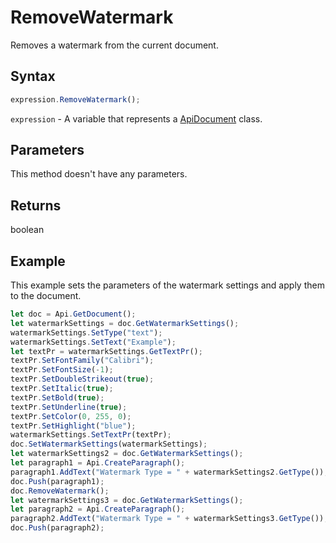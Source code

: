 # RemoveWatermark

Removes a watermark from the current document.

## Syntax

```javascript
expression.RemoveWatermark();
```

`expression` - A variable that represents a [ApiDocument](../ApiDocument.md) class.

## Parameters

This method doesn't have any parameters.

## Returns

boolean

## Example

This example sets the parameters of the watermark settings and apply them to the document.

```javascript editor-docx
let doc = Api.GetDocument();
let watermarkSettings = doc.GetWatermarkSettings();
watermarkSettings.SetType("text");
watermarkSettings.SetText("Example");
let textPr = watermarkSettings.GetTextPr();
textPr.SetFontFamily("Calibri");
textPr.SetFontSize(-1);
textPr.SetDoubleStrikeout(true);
textPr.SetItalic(true);
textPr.SetBold(true);
textPr.SetUnderline(true);
textPr.SetColor(0, 255, 0);
textPr.SetHighlight("blue");
watermarkSettings.SetTextPr(textPr);
doc.SetWatermarkSettings(watermarkSettings);
let watermarkSettings2 = doc.GetWatermarkSettings();
let paragraph1 = Api.CreateParagraph();
paragraph1.AddText("Watermark Type = " + watermarkSettings2.GetType());
doc.Push(paragraph1);
doc.RemoveWatermark();
let watermarkSettings3 = doc.GetWatermarkSettings();
let paragraph2 = Api.CreateParagraph();
paragraph2.AddText("Watermark Type = " + watermarkSettings3.GetType());
doc.Push(paragraph2);
```
